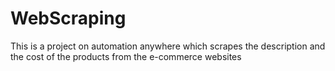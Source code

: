 # WebScraping
This is a project on automation anywhere which scrapes the description and the cost of the products from the e-commerce websites

